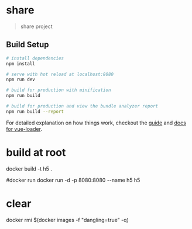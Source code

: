 # share

> share project

## Build Setup

``` bash
# install dependencies
npm install

# serve with hot reload at localhost:8080
npm run dev

# build for production with minification
npm run build

# build for production and view the bundle analyzer report
npm run build --report
```

For detailed explanation on how things work, checkout the [guide](http://vuejs-templates.github.io/webpack/) and [docs for vue-loader](http://vuejs.github.io/vue-loader).


# build at root
docker build -t h5 .

#docker run
docker run -d -p 8080:8080 --name h5 h5

# clear 
docker rmi $(docker images -f "dangling=true" -q)